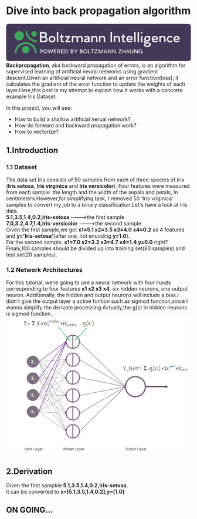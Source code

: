 # Dive into back propagation algorithm
![N|Solid](https://raw.githubusercontent.com/BoltzmannZhaung/Fashion-Boltzmann/master/img/logo5.png)
**Backpropagation**, aka backward propagation of errors, is an algorithm for supervised learning of artificial neural networks using gradient descent.Given an artificial neural network and an error function(loss), it calculates the gradient of the error function to update the weights of each layer.Here,this post is my attempt to explain how it works with a concrete example Iris Dataset. 

In this project, you will see:
  - How to build a shallow artificial nerual network?
  - How do forward and backward propagation work?
  - How to vectorize?
 
## 1.Introduction
### 1.1 Dataset
The data set Iris consists of 50 samples from each of three species of Iris (**Iris setosa**, **Iris virginica** and **Iris versicolor**). Four features were measured from each sample: the length and the width of the sepals and petals, in centimeters.However,for simplifying task, I removed 50  'Iris virginica' samples to convert my job to a binary classification.Let's have a look at Iris data.<br>
**5.1,3.5,1.4,0.2,Iris-setosa** ---->the first sample<br>
**7.0,3.2,4.7,1.4,Iris-versicolor** ---->the second sample<br>
Given the first sample,we got **x1=5.1 x2=3.5 x3=4.0 x4=0.2** as 4 features and **y='Iris-setosa'**(after one_hot encoding **y=1.0**).<br>
For the second sample, **x1=7.0 x2=3.2 x3=4.7 x4=1.4 y=0.0** right?<br>
Finaly,100 samples should be divided up into training set(80 samples) and test set(20 samples).<br>

### 1.2 Network Architectures
For this tutorial, we’re going to use a neural network with four inputs corresponding to four features **x1 x2 x3 x4**, six hidden neurons, one output neuron. Additionally, the hidden and output neurons will include a bias.I didn't give the output layer a active funtion such as sigmod function,since I wanna simplify the derivate processing.Actually,the g(z) in hidden neurons is sigmod function.
![N|Solid](https://raw.githubusercontent.com/BoltzmannZhaung/Backpropagation/master/img/architecture.PNG)


## 2.Derivation
Given the first sampkle **5.1,3.5,1.4,0.2,Iris-setosa**,<br>
it can be converted to **x=[5.1,3.5,1.4,0.2],y=[1.0]**

## ON GOING...
